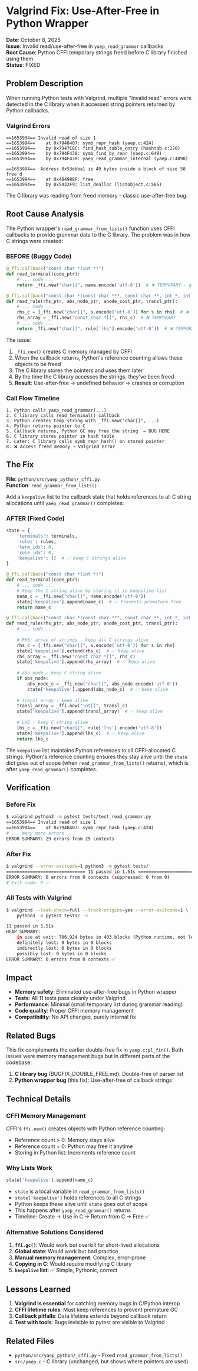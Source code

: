 # Valgrind Fix: Use-After-Free in Python Wrapper

**Date**: October 8, 2025  
**Issue**: Invalid read/use-after-free in `yaep_read_grammar` callbacks  
**Root Cause**: Python CFFI temporary strings freed before C library finished using them  
**Status**: FIXED

## Problem Description

When running Python tests with Valgrind, multiple "Invalid read" errors were detected in the C library when it accessed string pointers returned by Python callbacks.

### Valgrind Errors
```
==1653994== Invalid read of size 1
==1653994==    at 0x7948407: symb_repr_hash (yaep.c:424)
==1653994==    by 0x7947C8C: find_hash_table_entry (hashtab.c:220)
==1653994==    by 0x794F438: symb_find_by_repr (yaep.c:649)
==1653994==    by 0x794F438: yaep_read_grammar_internal (yaep.c:4098)

==1653994==  Address 0x53ebba1 is 49 bytes inside a block of size 50 free'd
==1653994==    at 0x484988F: free
==1653994==    by 0x5432F9: list_dealloc (listobject.c:565)
```

The C library was reading from freed memory - classic use-after-free bug.

## Root Cause Analysis

The Python wrapper's `read_grammar_from_lists()` function uses CFFI callbacks to provide grammar data to the C library. The problem was in how C strings were created:

### BEFORE (Buggy Code)
```python
@_ffi.callback("const char *(int *)")
def read_terminal(code_ptr):
    # ... code ...
    return _ffi.new("char[]", name.encode('utf-8'))  # ❌ TEMPORARY - gets freed!

@_ffi.callback("const char *(const char ***, const char **, int *, int **)")  
def read_rule(rhs_ptr, abs_node_ptr, anode_cost_ptr, transl_ptr):
    # ... code ...
    rhs_c = [_ffi.new("char[]", s.encode('utf-8')) for s in rhs]  # ❌ TEMPORARY
    rhs_array = _ffi.new("const char *[]", rhs_c)  # ❌ TEMPORARY
    # ... code ...
    return _ffi.new("char[]", rule['lhs'].encode('utf-8'))  # ❌ TEMPORARY
```

The issue:
1. `_ffi.new()` creates C memory managed by CFFI
2. When the callback returns, Python's reference counting allows these objects to be freed
3. The C library stores the pointers and uses them later
4. By the time the C library accesses the strings, they've been freed
5. **Result**: Use-after-free → undefined behavior → crashes or corruption

### Call Flow Timeline
```
1. Python calls yaep_read_grammar(...)
2. C library calls read_terminal() callback
3. Python creates temp string with _ffi.new("char[]", ...)
4. Python returns pointer to C
5. Callback returns, Python GC may free the string  ← BUG HERE
6. C library stores pointer in hash table
7. Later: C library calls symb_repr_hash() on stored pointer
8. ❌ Access freed memory → Valgrind error
```

## The Fix

**File**: `python/src/yaep_python/_cffi.py`  
**Function**: `read_grammar_from_lists()`

Add a `keepalive` list to the callback state that holds references to all C string allocations until `yaep_read_grammar()` completes:

### AFTER (Fixed Code)
```python
state = {
    'terminals': terminals,
    'rules': rules,
    'term_idx': 0,
    'rule_idx': 0,
    'keepalive': []  # ✅ Keep C strings alive
}

@_ffi.callback("const char *(int *)")
def read_terminal(code_ptr):
    # ... code ...
    # Keep the C string alive by storing it in keepalive list
    name_c = _ffi.new("char[]", name.encode('utf-8'))
    state['keepalive'].append(name_c)  # ✅ Prevents premature free
    return name_c

@_ffi.callback("const char *(const char ***, const char **, int *, int **)")  
def read_rule(rhs_ptr, abs_node_ptr, anode_cost_ptr, transl_ptr):
    # ... code ...
    
    # RHS: array of strings - keep all C strings alive
    rhs_c = [_ffi.new("char[]", s.encode('utf-8')) for s in rhs]
    state['keepalive'].extend(rhs_c)  # ✅ Keep alive
    rhs_array = _ffi.new("const char *[]", rhs_c)
    state['keepalive'].append(rhs_array)  # ✅ Keep alive
    
    # abs_node - keep C string alive
    if abs_node:
        abs_node_c = _ffi.new("char[]", abs_node.encode('utf-8'))
        state['keepalive'].append(abs_node_c)  # ✅ Keep alive
    
    # transl array - keep alive
    transl_array = _ffi.new("int[]", transl_c)
    state['keepalive'].append(transl_array)  # ✅ Keep alive
    
    # LHS - keep C string alive
    lhs_c = _ffi.new("char[]", rule['lhs'].encode('utf-8'))
    state['keepalive'].append(lhs_c)  # ✅ Keep alive
    return lhs_c
```

The `keepalive` list maintains Python references to all CFFI-allocated C strings. Python's reference counting ensures they stay alive until the `state` dict goes out of scope (when `read_grammar_from_lists()` returns), which is after `yaep_read_grammar()` completes.

## Verification

### Before Fix
```bash
$ valgrind python3 -m pytest tests/test_read_grammar.py
==1653994== Invalid read of size 1
==1653994==    at 0x7948407: symb_repr_hash (yaep.c:424)
# ... many more errors ...
ERROR SUMMARY: 29 errors from 25 contexts
```

### After Fix
```bash
$ valgrind --error-exitcode=1 python3 -m pytest tests/
============================== 11 passed in 1.51s ===============================
ERROR SUMMARY: 0 errors from 0 contexts (suppressed: 0 from 0)
# Exit code: 0 ✅
```

### All Tests with Valgrind
```bash
$ valgrind --leak-check=full --track-origins=yes --error-exitcode=1 \
    python3 -m pytest tests/ -v

11 passed in 1.51s
HEAP SUMMARY:
    in use at exit: 706,924 bytes in 403 blocks (Python runtime, not leaks)
    definitely lost: 0 bytes in 0 blocks
    indirectly lost: 0 bytes in 0 blocks
    possibly lost: 0 bytes in 0 blocks
ERROR SUMMARY: 0 errors from 0 contexts ✅
```

## Impact

- **Memory safety**: Eliminated use-after-free bugs in Python wrapper
- **Tests**: All 11 tests pass cleanly under Valgrind
- **Performance**: Minimal (small temporary list during grammar reading)
- **Code quality**: Proper CFFI memory management
- **Compatibility**: No API changes, purely internal fix

## Related Bugs

This fix complements the earlier double-free fix in `yaep.c:pl_fin()`. Both issues were memory management bugs but in different parts of the codebase:

1. **C library bug** (BUGFIX_DOUBLE_FREE.md): Double-free of parser list
2. **Python wrapper bug** (this fix): Use-after-free of callback strings

## Technical Details

### CFFI Memory Management
CFFI's `ffi.new()` creates objects with Python reference counting:
- Reference count > 0: Memory stays alive
- Reference count = 0: Python may free it anytime
- Storing in Python list: Increments reference count

### Why Lists Work
```python
state['keepalive'].append(name_c)
```
- `state` is a local variable in `read_grammar_from_lists()`
- `state['keepalive']` holds references to all C strings
- Python keeps these alive until `state` goes out of scope
- This happens after `yaep_read_grammar()` returns
- Timeline: Create → Use in C → Return from C → Free ✅

### Alternative Solutions Considered

1. **`ffi.gc()`**: Would work but overkill for short-lived allocations
2. **Global state**: Would work but bad practice
3. **Manual memory management**: Complex, error-prone
4. **Copying in C**: Would require modifying C library
5. **`keepalive` list**: ✅ Simple, Pythonic, correct

## Lessons Learned

1. **Valgrind is essential** for catching memory bugs in C/Python interop
2. **CFFI lifetime rules**: Must keep references to prevent premature GC
3. **Callback pitfalls**: Data lifetime extends beyond callback return
4. **Test with tools**: Bugs invisible to pytest are visible to Valgrind

## Related Files

- `python/src/yaep_python/_cffi.py` - Fixed `read_grammar_from_lists()`
- `src/yaep.c` - C library (unchanged, but shows where pointers are used)

